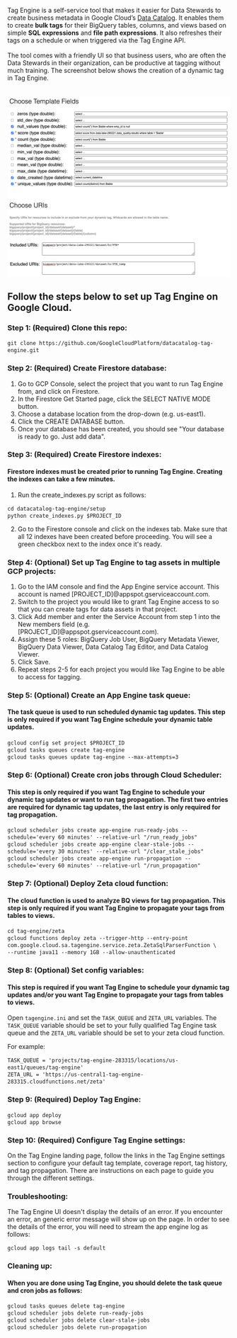 Tag Engine is a self-service tool that makes it easier for Data Stewards to create business metadata in Google Cloud’s [Data Catalog](https://cloud.google.com/data-catalog/docs/concepts/overview). It enables them to create <b>bulk tags</b> for their BigQuery tables, columns, and views based on simple <b>SQL expressions</b> and <b>file path expressions</b>. It also refreshes their tags on a schedule or when triggered via the Tag Engine API. 
<br><br>
The tool comes with a friendly UI so that business users, who are often the Data Stewards in their organization, can be productive at tagging without much training. The screenshot below shows the creation of a dynamic tag in Tag Engine.  
<br><br>
![](https://github.com/GoogleCloudPlatform/datacatalog-tag-engine/blob/main/static/screenshot.png)

## Follow the steps below to set up Tag Engine on Google Cloud. 

### Step 1: (Required) Clone this repo:
```
git clone https://github.com/GoogleCloudPlatform/datacatalog-tag-engine.git
```

### Step 2: (Required) Create Firestore database:
1. Go to GCP Console, select the project that you want to run Tag Engine from, and click on Firestore.
2. In the Firestore Get Started page, click the SELECT NATIVE MODE button. 
3. Choose a database location from the drop-down (e.g. us-east1).
4. Click the CREATE DATABASE button. 
5. Once your database has been created, you should see "Your database is ready to go. Just add data".  


### Step 3: (Required) Create Firestore indexes:
#### Firestore indexes must be created prior to running Tag Engine. Creating the indexes can take a few minutes. 
1. Run the create_indexes.py script as follows:
```
cd datacatalog-tag-engine/setup
python create_indexes.py $PROJECT_ID
```
2. Go to the Firestore console and click on the indexes tab. Make sure that all 12 indexes have been created before proceeding. You will see a green checkbox next to the index once it's ready.  


### Step 4: (Optional) Set up Tag Engine to tag assets in multiple GCP projects:
1. Go to the IAM console and find the App Engine service account. This account is named [PROJECT_ID]@appspot.gserviceaccount.com. 
2. Switch to the project you would like to grant Tag Engine access to so that you can create tags for data assets in that project. 
3. Click Add member and enter the Service Account from step 1 into the New members field (e.g. [PROJECT_ID]@appspot.gserviceaccount.com). 
4. Assign these 5 roles: BigQuery Job User, BigQuery Metadata Viewer, BigQuery Data Viewer, Data Catalog Tag Editor, and Data Catalog Viewer. 
5. Click Save. 
6. Repeat steps 2-5 for each project you would like Tag Engine to be able to access for tagging.  


### Step 5: (Optional) Create an App Engine task queue:
#### The task queue is used to run scheduled dynamic tag updates. This step is only required if you want Tag Engine schedule your dynamic table updates. 
```
gcloud config set project $PROJECT_ID
gcloud tasks queues create tag-engine
gcloud tasks queues update tag-engine --max-attempts=3
```

### Step 6: (Optional) Create cron jobs through Cloud Scheduler: 
#### This step is only required if you want Tag Engine to schedule your dynamic tag updates or want to run tag propagation. The first two entries are required for dynamic tag updates, the last entry is only required for tag propagation. 
```
gcloud scheduler jobs create app-engine run-ready-jobs --schedule='every 60 minutes' --relative-url "/run_ready_jobs"
gcloud scheduler jobs create app-engine clear-stale-jobs --schedule='every 30 minutes' --relative-url "/clear_stale_jobs"
gcloud scheduler jobs create app-engine run-propagation --schedule='every 60 minutes' --relative-url "/run_propagation"
```

### Step 7: (Optional) Deploy Zeta cloud function:
#### The cloud function is used to analyze BQ views for tag propagation.  This step is only required if you want Tag Engine to propagate your tags from tables to views.  
```
cd tag-engine/zeta
gcloud functions deploy zeta --trigger-http --entry-point com.google.cloud.sa.tagengine.service.zeta.ZetaSqlParserFunction \
--runtime java11 --memory 1GB --allow-unauthenticated
```

### Step 8: (Optional) Set config variables:
#### This step is required if you want Tag Engine to schedule your dynamic tag updates and/or you want Tag Engine to propagate your tags from tables to views.  

Open `tagengine.ini` and set the `TASK_QUEUE` and `ZETA_URL` variables. The `TASK_QUEUE` variable should be set to your fully qualified Tag Engine task queue and the `ZETA_URL` variable should be set to your zeta cloud function. 

For example:
```
TASK_QUEUE = 'projects/tag-engine-283315/locations/us-east1/queues/tag-engine'
ZETA_URL = 'https://us-central1-tag-engine-283315.cloudfunctions.net/zeta'
```

### Step 9: (Required) Deploy Tag Engine:
```
gcloud app deploy
gcloud app browse
```

### Step 10: (Required) Configure Tag Engine settings:

On the Tag Engine landing page, follow the links in the Tag Engine settings section to configure your default tag template, coverage report, tag history, and tag propagation. There are instructions on each page to guide you through the different settings. 


### Troubleshooting:

The Tag Engine UI doesn't display the details of an error. If you encounter an error, an generic error message will show up on the page. In order to see the details of the error, you will need to stream the app engine log as follows:

```
gcloud app logs tail -s default
```

### Cleaning up:
#### When you are done using Tag Engine, you should delete the task queue and cron jobs as follows:
```
gcloud tasks queues delete tag-engine
gcloud scheduler jobs delete run-ready-jobs
gcloud scheduler jobs delete clear-stale-jobs
gcloud scheduler jobs delete run-propagation
```
 